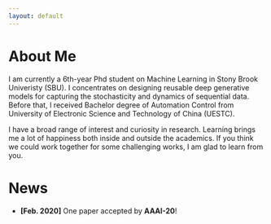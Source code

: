 ```yaml
---
layout: default
---
```



# About Me

I am currently a 6th-year Phd student on Machine Learning in Stony Brook Univeristy (SBU). 
I concentrates on designing reusable deep generative models for capturing the stochasticity and 
dynamics of sequential data. Before that, I received Bachelor degree of Automation Control from 
University of Electronic Science and Technology of China (UESTC).

I have a broad range of interest and curiosity in research. Learning brings me a lot of happiness both inside and outside the academics. If you think we could work together for some challenging works, I am glad to learn from you.


# News
- **[Feb. 2020]**             One paper accepted by **AAAI-20**!